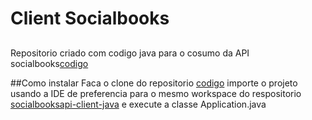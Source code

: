 # Client Socialbooks

##
Repositorio criado com codigo java para o cosumo da API socialbooks[codigo](https://github.com/arthurBarbosa/socialbooks)

##Como instalar
Faca o clone do repositorio [codigo](https://github.com/arthurBarbosa/socialbooks) importe o projeto 
usando a IDE de preferencia para o mesmo workspace do respositorio [socialbooksapi-client-java](https://github.com/arthurBarbosa/socialbooksapi-client-java) e execute a classe Application.java